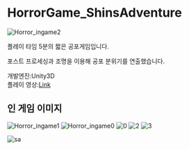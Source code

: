 # HorrorGame_ShinsAdventure

![Horror_ingame2](https://user-images.githubusercontent.com/36800639/233658976-52f5735a-7c8f-479f-9f41-5e17f8c75f32.PNG)

플레이 타임 5분의 짧은 공포게임입니다.

포스트 프로세싱과 조명을 이용해 공포 분위기를 연출했습니다.

개발엔진:Unity3D  
플레이 영상:[Link](https://youtu.be/Wcu8X3efgiY)

## 인 게임 이미지
![Horror_ingame1](https://user-images.githubusercontent.com/36800639/233659587-bc0f5d2e-a44b-4da5-80fb-1b75e6c2558b.PNG)
![Horror_ingame0](https://user-images.githubusercontent.com/36800639/233659634-b2f3552a-01bf-49b2-a9d4-b739e7d0b693.PNG)
![0](https://user-images.githubusercontent.com/36800639/233659904-ad20be48-fa0c-4856-9748-46fe0d7fc5ee.PNG)
![2](https://user-images.githubusercontent.com/36800639/233660181-99e11f16-ea95-4049-ace3-8efa0389bb75.PNG)
![3](https://user-images.githubusercontent.com/36800639/233660229-52d5521b-9dcd-44f4-872c-ebf0d17bed3c.PNG)

![sa](https://user-images.githubusercontent.com/36800639/201517316-2aca8d42-1a2f-44c2-af66-114408b144e0.png)
